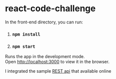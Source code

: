 # react-code-challenge

In the front-end directory, you can run:
1) ### `npm install`
2) ### `npm start`

Runs the app in the development mode.\
Open [http://localhost:3000](http://localhost:3000) to view it in the browser.

I integrated the sample [REST api](https://www.codegrepper.com/code-examples/javascript/json+placeholder) that available online


